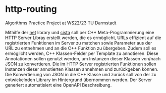 # http-routing
Algorithms Practice Project at WS22/23 TU Darmstadt 

Mithilfe der [net](https://github.com/motis-project/net) library und [cista](https://github.com/felixguendling/cista)
soll per C++ Meta-Programmierung eine HTTP
Server Libray erstellt werden, die es ermöglicht, URLs effizient auf die registrierten
Funktionen im Server zu matchen sowie Parameter aus der URL zu entnehmen und an die
C++ Funktion zu übergeben. Zudem soll es ermöglicht werden, C++ Klassen-Felder per
Template zu annotieren. Diese Annotationen sollen genutzt werden, um Instanzen dieser
Klassen von/nach JSON zu konvertieren. Die im HTTP Server registrierten Funktionen
sollen Instanzen dieser annotierten Klassen annehmen und zurückgeben können. Die
Konvertierung von JSON in die C++ Klasse und zurück soll von der zu entwickelnden
Library im Hintergrund übernommen werden. Der Server generiert automatisiert eine
OpenAPI Beschreibung.
